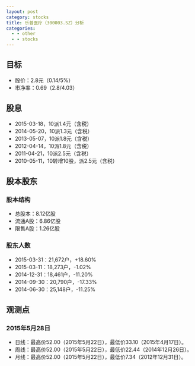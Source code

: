 ```yaml
---
layout: post
category: stocks
title: 乐普医疗（300003.SZ）分析
categories:
  - - other
  - - stocks
---
```


## 目标 ##

- 股价：2.8元（0.14/5%）
- 市净率：0.69（2.8/4.03）

## 股息 ##

- 2015-03-18，10派1.4元（含税）
- 2014-05-20，10派1.3元（含税）
- 2013-05-07，10派1.8元（含税）
- 2012-04-14，10派1.8元（含税）
- 2011-04-21，10派2.5元（含税）
- 2010-05-11，10转增10股，派2.5元（含税）

## 股本股东 ##

### 股本结构 ###

- 总股本：8.12亿股
- 流通A股：6.86亿股
- 限售A股：1.26亿股

### 股东人数 ###

- 2015-03-31：21,672户，+18.60%
- 2015-03-11：18,273户，-1.02%
- 2014-12-31：18,461户，-11.20%
- 2014-09-30：20,790户，-17.33%
- 2014-06-30：25,148户，-11.25%

## 观测点 ##

### 2015年5月28日 ###

- 日线：最高价52.00（2015年5月22日），最低价33.10（2015年4月17日）。
- 周线：最高价52.00（2015年5月22日），最低价22.44（2014年12月26日）。
- 月线：最高价52.00（2015年5月22日），最低价7.34（2012年12月31日）。
